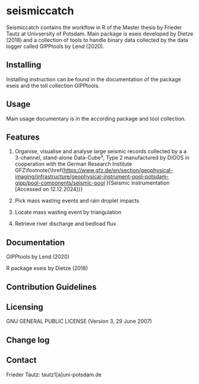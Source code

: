 # seismiccatch

Seismiccatch contains the workflow in R of the Master thesis by Frieder Tautz at Univsersity of Potsdam. Main package is eseis developed by Dietze (2018) and a collection of tools to handle binary data collected by the data logger called GIPPtools by Lend (2020).

## Installing

Installing instruction can be found in the documentation of the package eseis and the toll collection GIPPtools.

## Usage

Main usage documentary is in the according package and tool collection.

## Features

1. Organise, visualise and analyse large seismic records collected by a a 3-channel, stand-alone Data-Cube³, Type 2 manufactured by DiGOS in cooperation with the German Research Institute GFZ\footnote{\href{https://www.gfz.de/en/section/geophysical-imaging/infrastructure/geophysical-instrument-pool-potsdam-gipp/pool-components/seismic-pool }{Seismic instrumentation [Accessed on 12.12.2024]}}

2. Pick mass wasting events and rain droplet impacts

3. Locate mass wasting event by triangulation

4. Retrieve river discharge and bedload flux

## Documentation

GIPPtools by Lend (2020)

R package eseis by Dietze (2018)

## Contribution Guidelines

## Licensing

GNU GENERAL PUBLIC LICENSE (Version 3, 29 June 2007)

## Change log

## Contact

Frieder Tautz: tautz1[a]uni-potsdam.de
